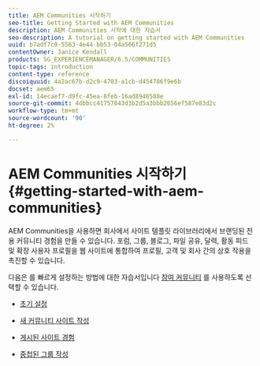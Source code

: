 ```yaml
---
title: AEM Communities 시작하기
seo-title: Getting Started with AEM Communities
description: AEM Communities 시작에 대한 자습서
seo-description: A tutorial on getting started with AEM Communities
uuid: b7adf7c0-5563-4e44-bb53-04a566f271d5
contentOwner: Janice Kendall
products: SG_EXPERIENCEMANAGER/6.5/COMMUNITIES
topic-tags: introduction
content-type: reference
discoiquuid: 4a2ac67b-d2c9-4703-a1cb-d454786f9e6b
docset: aem65
exl-id: 14ecaef7-d9fc-45ea-8feb-16ad8946508e
source-git-commit: 4dbbcc41757843d3b2d5a3bbb2656ef587e83d2c
workflow-type: tm+mt
source-wordcount: '90'
ht-degree: 2%

---
```


# AEM Communities 시작하기 {#getting-started-with-aem-communities}

AEM Communities을 사용하면 회사에서 사이트 템플릿 라이브러리에서 브랜딩된 전용 커뮤니티 경험을 만들 수 있습니다. 포럼, 그룹, 블로그, 파일 공유, 달력, 활동 피드 및 확장 사용자 프로필을 웹 사이트에 통합하여 프로필, 고객 및 회사 간의 상호 작용을 촉진할 수 있습니다.

다음은 를 빠르게 설정하는 방법에 대한 자습서입니다 [참여 커뮤니티](/help/communities/overview.md#engagement-community) 를 사용하도록 선택할 수 있습니다.

* [초기 설정](/help/communities/setup.md)

* [새 커뮤니티 사이트 작성](/help/communities/create-site.md)

* [게시된 사이트 경험](/help/communities/published-site.md)

* [중첩된 그룹 작성](/help/communities/nested-groups.md)
